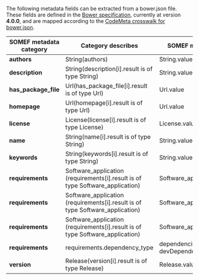 The following metadata fields can be extracted from a bower.json file.   
These fields are defined in the [Bower specification](https://github.com/bower/spec/blob/master/json.md), currently at version **4.0.0**, and are mapped according to the [CodeMeta crosswalk for bower.json](https://github.com/codemeta/codemeta/blob/master/crosswalks/NodeJS.csv).

| SOMEF metadata category | Category describes  | SOMEF metadata field          | BOWER.JSON value    |
|-------------------------|---------------------|-------------------------------|---------------------|
| **authors**             |  String(authors)           |       String.value           |     authors[]         |
| **description**         |  String(description[i].result is of type String)   |       String.value       |     description     |
| **has_package_file**    |  Url(has_package_file[i].result is of type Url)  |       Url.value  |     "bower.json"    |
| **homepage**            |  Url(homepage[i].result is of type Url)                   |       Url.value          |     homepage |
| **license**             |  License(license[i].result is of type License)                 |       License.value           |     license |
| **name**                |  String(name[i].result is of type String)           |     String.value              |     name  |
| **keywords**            |  String(keywords[i].result is of type String)                    |       String.value          |     keywords |
| **requirements**        |   Software_application (requirements[i].result is of type Software_application)                  |       Software_application.value                      | "dependencies": {"paq":"version"}  -> paq: version     | 
| **requirements**        |   Software_application (requirements[i].result is of type Software_application)                |    Software_application.name                       | "dependencies": {"paq":"version"}  -> paq       |        
| **requirements**        |   Software_application (requirements[i].result is of type Software_application)                     |    Software_application.version                    | "dependencies": {"paq":"version"}  -> version |
| **requirements**        |    requirements.dependency_type            | dependencies -> runtime , devDependencies -> dev |
| **version**             |       Release(version[i].result is of type Release)               | Release.value                                    | version |


